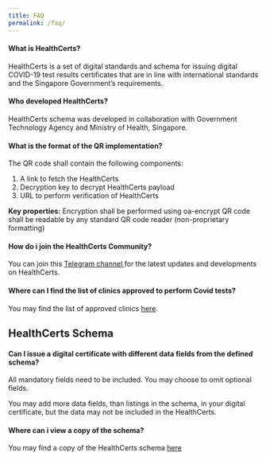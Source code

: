 ```yaml
---
title: FAQ
permalink: /faq/
---
```


#### What is HealthCerts?
HealthCerts is a set of digital standards and schema for issuing digital COVID-19 test results certificates that are in line with international standards and the Singapore Government’s requirements. 

#### Who developed HealthCerts?
HealthCerts schema was developed in collaboration with Government Technology Agency and Ministry of Health, Singapore.

<!-- #### Where should I verify HealthCerts?
**Non-Notarised HealthCerts**<br>
These are typically issued by clinics, after the tests have been performed. Verification can be performed at the verifier site of the respective certificate issuers. Alternatively, a non-notarised HealthCerts which is compatible to the Open Attestation format, can be verified in <a target="_blank" href="https://opencerts.io"> https://opencerts.io </a>. 
 
**Notarised HealthCerts**<br>
HealthCerts that had been notarised <a target="_blank" href="https://notarise.gov.sg"> here </a>, can be verified at <a target="_blank" href="https://verify.gov.sg">https://verify.gov.sg </a>. -->

#### What is the format of the QR implementation?
The QR code shall contain the following components:
<ol class="roman"> 
<li>A link to fetch the HealthCerts</li>
<li>Decryption key to decrypt HealthCerts payload</li>
<li>URL to perform verification of HealthCerts</li>
</ol>


**Key properties:**
Encryption shall be performed using oa-encrypt
QR code shall be readable by any standard QR code reader (non-proprietary
formatting)

#### How do i join the HealthCerts Community?
You can join this <a target="_blank" href="https://t.me/joinchat/GOgThBo8L3qhefgIVjZ-EA">Telegram channel </a> for the latest updates and developments on HealthCerts.

#### Where can I find the list of clinics approved to perform Covid tests?
You may find the list of approved clinics <a target="_blank" href="https://go.gov.sg/covid19pcrtestproviders">here</a>.

## HealthCerts Schema

#### Can I issue a digital certificate with different data fields from the defined schema?
All mandatory fields need to be included.
You may choose to omit optional fields.
<!-- You may add more data fields, than listings in the schema, in your digital certificate, but the data may not be included in the Notarized HealthCert. -->
You may add more data fields, than listings in the schema, in your digital certificate, but the data may not be included in the HealthCerts.

#### Where can i view a copy of the schema?
You may find a copy of the HealthCerts schema  <a target="_blank" href="/schema/">here</a>